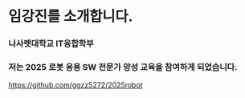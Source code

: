 # 임강진를 소개합니다.

### 나사렛대학교 IT융합학부

### 저는 2025 로봇 응용 SW 전문가 양성 교육을 참여하게 되었습니다.
https://github.com/ggzz5272/2025robot

